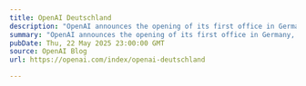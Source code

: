 ```yaml
---
title: OpenAI Deutschland
description: "OpenAI announces the opening of its first office in Germany, based in Munich."
summary: "OpenAI announces the opening of its first office in Germany, based in Munich."
pubDate: Thu, 22 May 2025 23:00:00 GMT
source: OpenAI Blog
url: https://openai.com/index/openai-deutschland

---
```


